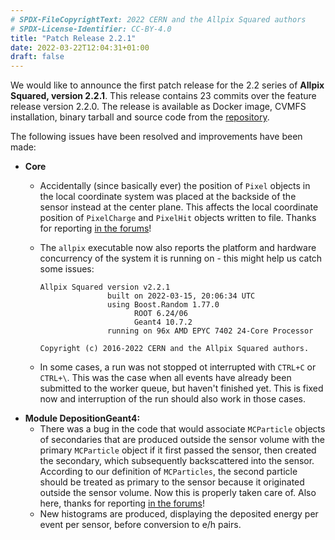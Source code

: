 ```yaml
---
# SPDX-FileCopyrightText: 2022 CERN and the Allpix Squared authors
# SPDX-License-Identifier: CC-BY-4.0
title: "Patch Release 2.2.1"
date: 2022-03-22T12:04:31+01:00
draft: false
---
```


We would like to announce the first patch release for the 2.2 series of **Allpix Squared, version 2.2.1**.
This release contains 23 commits over the feature release version 2.2.0.
The release is available as Docker image, CVMFS installation, binary tarball and source code from the [repository](https://gitlab.cern.ch/allpix-squared/allpix-squared/).

The following issues have been resolved and improvements have been made:
<!--more-->

* **Core**
   * Accidentally (since basically ever) the position of `Pixel` objects in the local coordinate system was placed at the backside of the sensor instead at the center plane. This affects the local coordinate position of `PixelCharge` and `PixelHit` objects written to file. Thanks for reporting [in the forums](https://allpix-squared-forum.web.cern.ch/t/propagatedcharge-with-0-charge-using-transientpropagation/264)!
   * The `allpix` executable now also reports the platform and hardware concurrency of the system it is running on - this might help us catch some issues:

       ```
       Allpix Squared version v2.2.1
                      built on 2022-03-15, 20:06:34 UTC
                      using Boost.Random 1.77.0
                            ROOT 6.24/06
                            Geant4 10.7.2
                      running on 96x AMD EPYC 7402 24-Core Processor

       Copyright (c) 2016-2022 CERN and the Allpix Squared authors.
       ```

   * In some cases, a run was not stopped ot interrupted with `CTRL+C` or `CTRL+\`. This was the case when all events have already been submitted to the worker queue, but haven't finished yet. This is fixed now and interruption of the run should also work in those cases.
* **Module DepositionGeant4:**
   * There was a bug in the code that would associate `MCParticle` objects of secondaries that are produced outside the sensor volume with the primary `MCParticle` object if it first passed the sensor, then created the secondary, which subsequently backscattered into the sensor. According to our definition of `MCParticles`, the second particle should be treated as primary to the sensor because it originated outside the sensor volume. Now this is properly taken care of. Also here, thanks for reporting [in the forums](https://allpix-squared-forum.web.cern.ch/t/particle-incidence-direction/268/)!
   * New histograms are produced, displaying the deposited energy per event per sensor, before conversion to e/h pairs.
